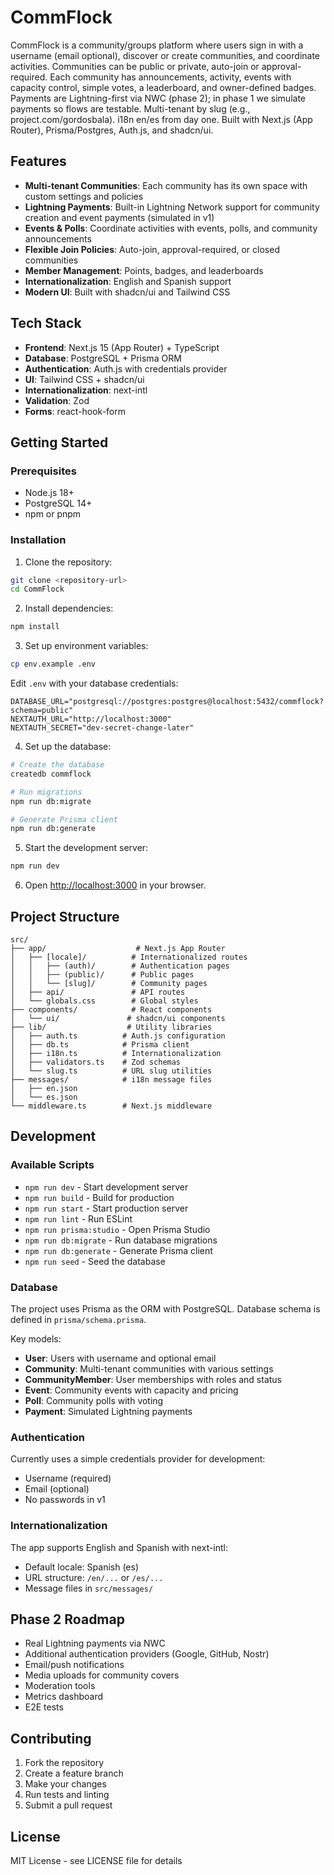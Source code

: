 # CommFlock

CommFlock is a community/groups platform where users sign in with a username (email optional), discover or create communities, and coordinate activities. Communities can be public or private, auto-join or approval-required. Each community has announcements, activity, events with capacity control, simple votes, a leaderboard, and owner-defined badges. Payments are Lightning-first via NWC (phase 2); in phase 1 we simulate payments so flows are testable. Multi-tenant by slug (e.g., project.com/gordosbala). i18n en/es from day one. Built with Next.js (App Router), Prisma/Postgres, Auth.js, and shadcn/ui.

## Features

- **Multi-tenant Communities**: Each community has its own space with custom settings and policies
- **Lightning Payments**: Built-in Lightning Network support for community creation and event payments (simulated in v1)
- **Events & Polls**: Coordinate activities with events, polls, and community announcements
- **Flexible Join Policies**: Auto-join, approval-required, or closed communities
- **Member Management**: Points, badges, and leaderboards
- **Internationalization**: English and Spanish support
- **Modern UI**: Built with shadcn/ui and Tailwind CSS

## Tech Stack

- **Frontend**: Next.js 15 (App Router) + TypeScript
- **Database**: PostgreSQL + Prisma ORM
- **Authentication**: Auth.js with credentials provider
- **UI**: Tailwind CSS + shadcn/ui
- **Internationalization**: next-intl
- **Validation**: Zod
- **Forms**: react-hook-form

## Getting Started

### Prerequisites

- Node.js 18+ 
- PostgreSQL 14+
- npm or pnpm

### Installation

1. Clone the repository:
```bash
git clone <repository-url>
cd CommFlock
```

2. Install dependencies:
```bash
npm install
```

3. Set up environment variables:
```bash
cp env.example .env
```

Edit `.env` with your database credentials:
```env
DATABASE_URL="postgresql://postgres:postgres@localhost:5432/commflock?schema=public"
NEXTAUTH_URL="http://localhost:3000"
NEXTAUTH_SECRET="dev-secret-change-later"
```

4. Set up the database:
```bash
# Create the database
createdb commflock

# Run migrations
npm run db:migrate

# Generate Prisma client
npm run db:generate
```

5. Start the development server:
```bash
npm run dev
```

6. Open [http://localhost:3000](http://localhost:3000) in your browser.

## Project Structure

```
src/
├── app/                    # Next.js App Router
│   ├── [locale]/          # Internationalized routes
│   │   ├── (auth)/        # Authentication pages
│   │   ├── (public)/      # Public pages
│   │   └── [slug]/        # Community pages
│   ├── api/               # API routes
│   └── globals.css        # Global styles
├── components/            # React components
│   └── ui/               # shadcn/ui components
├── lib/                  # Utility libraries
│   ├── auth.ts          # Auth.js configuration
│   ├── db.ts            # Prisma client
│   ├── i18n.ts          # Internationalization
│   ├── validators.ts    # Zod schemas
│   └── slug.ts          # URL slug utilities
├── messages/            # i18n message files
│   ├── en.json
│   └── es.json
└── middleware.ts        # Next.js middleware
```

## Development

### Available Scripts

- `npm run dev` - Start development server
- `npm run build` - Build for production
- `npm run start` - Start production server
- `npm run lint` - Run ESLint
- `npm run prisma:studio` - Open Prisma Studio
- `npm run db:migrate` - Run database migrations
- `npm run db:generate` - Generate Prisma client
- `npm run seed` - Seed the database

### Database

The project uses Prisma as the ORM with PostgreSQL. Database schema is defined in `prisma/schema.prisma`.

Key models:
- **User**: Users with username and optional email
- **Community**: Multi-tenant communities with various settings
- **CommunityMember**: User memberships with roles and status
- **Event**: Community events with capacity and pricing
- **Poll**: Community polls with voting
- **Payment**: Simulated Lightning payments

### Authentication

Currently uses a simple credentials provider for development:
- Username (required)
- Email (optional)
- No passwords in v1

### Internationalization

The app supports English and Spanish with next-intl:
- Default locale: Spanish (es)
- URL structure: `/en/...` or `/es/...`
- Message files in `src/messages/`

## Phase 2 Roadmap

- Real Lightning payments via NWC
- Additional authentication providers (Google, GitHub, Nostr)
- Email/push notifications
- Media uploads for community covers
- Moderation tools
- Metrics dashboard
- E2E tests

## Contributing

1. Fork the repository
2. Create a feature branch
3. Make your changes
4. Run tests and linting
5. Submit a pull request

## License

MIT License - see LICENSE file for details